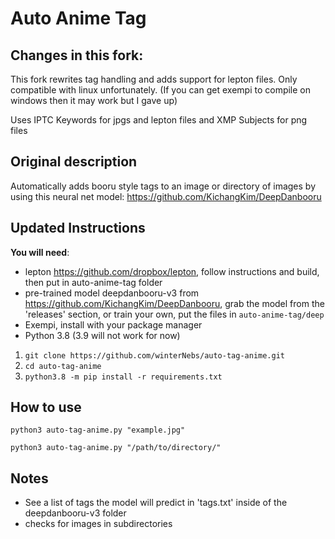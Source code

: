 # Auto Anime Tag

## Changes in this fork:

This fork rewrites tag handling and adds support for lepton files.
Only compatible with linux unfortunately. (If you can get exempi to compile on windows then it may work but I gave up)

Uses IPTC Keywords for jpgs and lepton files and XMP Subjects for png files

## Original description

Automatically adds booru style tags to an image or directory of images by using this neural net model: https://github.com/KichangKim/DeepDanbooru

## Updated Instructions

**You will need**:
- lepton https://github.com/dropbox/lepton, follow instructions and build, then put in auto-anime-tag folder
- pre-trained model deepdanbooru-v3 from https://github.com/KichangKim/DeepDanbooru, grab the model from the 'releases' section, or train your own, put the files in `auto-anime-tag/deep`
- Exempi, install with your package manager
- Python 3.8 (3.9 will not work for now)

1. `git clone https://github.com/winterNebs/auto-tag-anime.git`
2. `cd auto-tag-anime`
3. `python3.8 -m pip install -r requirements.txt`

## How to use
`python3 auto-tag-anime.py "example.jpg"`

`python3 auto-tag-anime.py "/path/to/directory/"`


## Notes
* See a list of tags the model will predict in 'tags.txt' inside of the deepdanbooru-v3 folder
* checks for images in subdirectories 
